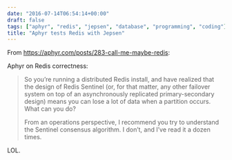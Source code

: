 ```yaml
---
date: "2016-07-14T06:54:14+00:00"
draft: false
tags: ["aphyr", "redis", "jepsen", "database", "programming", "coding"]
title: "Aphyr tests Redis with Jepsen"
---
```

From https://aphyr.com/posts/283-call-me-maybe-redis:

Aphyr on Redis correctness:

>So you’re running a distributed Redis install, and have realized that the design of Redis Sentinel (or, for that matter, any other failover system on top of an asynchronously replicated primary-secondary design) means you can lose a lot of data when a partition occurs. What can you do?
>
>From an operations perspective, I recommend you try to understand the Sentinel consensus algorithm. I don’t, and I’ve read it a dozen times.

LOL.